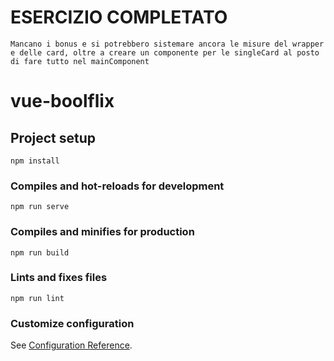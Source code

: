 # ESERCIZIO COMPLETATO
```
Mancano i bonus e si potrebbero sistemare ancora le misure del wrapper e delle card, oltre a creare un componente per le singleCard al posto di fare tutto nel mainComponent
```
# vue-boolflix

## Project setup
```
npm install
```

### Compiles and hot-reloads for development
```
npm run serve
```

### Compiles and minifies for production
```
npm run build
```

### Lints and fixes files
```
npm run lint
```

### Customize configuration
See [Configuration Reference](https://cli.vuejs.org/config/).
